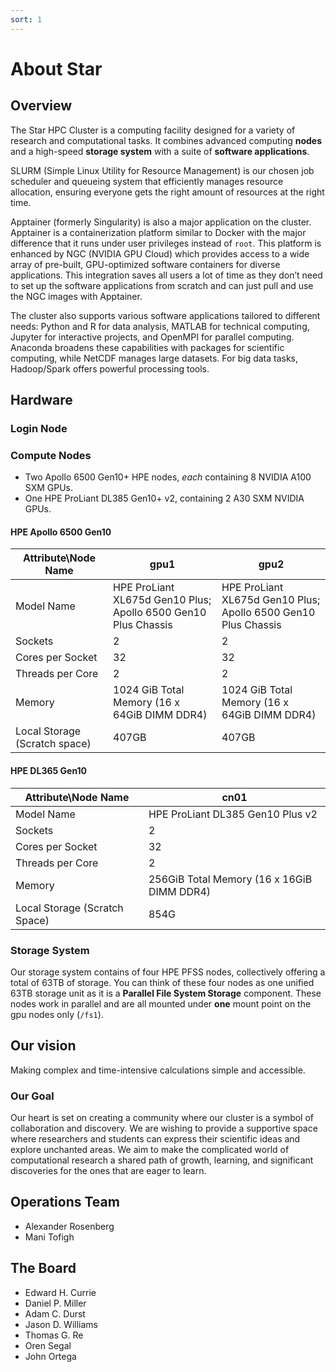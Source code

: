 ```yaml
---
sort: 1
---
```


# About Star

## Overview

The Star HPC Cluster is a computing facility designed for a variety of research and computational tasks. It combines advanced computing **nodes** and a high-speed **storage system** with a suite of **software applications**.

SLURM (Simple Linux Utility for Resource Management) is our chosen job scheduler and queueing system that efficiently manages resource allocation, ensuring everyone gets the right amount of resources at the right time. 

Apptainer (formerly Singularity) is also a major application on the cluster. Apptainer is a containerization platform similar to Docker with the major difference that it runs under user privileges instead of `root`. This platform is enhanced by NGC (NVIDIA GPU Cloud) which provides access to a wide array of pre-built, GPU-optimized software containers for diverse applications. This integration saves all users a lot of time as they don’t need to set up the software applications from scratch and can just pull and use the NGC images with Apptainer.

The cluster also supports various software applications tailored to different needs: Python and R for data analysis, MATLAB for technical computing, Jupyter for interactive projects, and OpenMPI for parallel computing. Anaconda broadens these capabilities with packages for scientific computing, while NetCDF manages large datasets. For big data tasks, Hadoop/Spark offers powerful processing tools.


## Hardware

### Login Node

### Compute Nodes

* Two Apollo 6500 Gen10+ HPE nodes, *each* containing 8 NVIDIA A100 SXM GPUs. 
* One HPE ProLiant DL385 Gen10+ v2, containing 2 A30 SXM NVIDIA GPUs.

#### HPE Apollo 6500 Gen10

| Attribute\Node Name          | gpu1                             | gpu2                             |
|------------------------|----------------------------------|----------------------------------|
| Model Name             | HPE ProLiant XL675d Gen10 Plus; Apollo 6500 Gen10 Plus Chassis | HPE ProLiant XL675d Gen10 Plus; Apollo 6500 Gen10 Plus Chassis |
| Sockets                | 2                                | 2                                |
| Cores per Socket       | 32                               | 32                               |
| Threads per Core       | 2                                | 2                                |
| Memory                 | 1024 GiB Total Memory (16 x 64GiB DIMM DDR4) | 1024 GiB Total Memory (16 x 64GiB DIMM DDR4) |
| Local Storage (Scratch space) | 407GB                       | 407GB                       |


#### HPE DL365 Gen10

| Attribute\Node Name              | cn01                                      |
|------------------------|-------------------------------------------|
| Model Name             | HPE ProLiant DL385 Gen10 Plus v2          |
| Sockets                | 2                                         |
| Cores per Socket       | 32                                        |
| Threads per Core       | 2                                         |
| Memory                 | 256GiB Total Memory (16 x 16GiB DIMM DDR4)|
| Local Storage (Scratch Space)         | 854G                                      |

### Storage System
Our storage system contains of four HPE PFSS nodes, collectively offering a total of 63TB of storage. You can think of these four nodes as one unified 63TB storage unit as it is a **Parallel File System Storage** component. These nodes work in parallel and are all mounted under **one** mount point on the gpu nodes only (`/fs1`).

## Our vision

Making complex and time-intensive calculations simple and accessible.

### Our Goal

Our heart is set on creating a community where our cluster is a symbol of collaboration and discovery. We are wishing to provide a supportive space where researchers and students can express their scientific ideas and explore unchanted areas. We aim to make the complicated world of computational research a shared path of growth, learning, and significant discoveries for the ones that are eager to learn.


## Operations Team

* Alexander Rosenberg
* Mani Tofigh


## The Board

* Edward H. Currie
* Daniel P. Miller
* Adam C. Durst
* Jason D. Williams
* Thomas G. Re
* Oren Segal
* John Ortega
